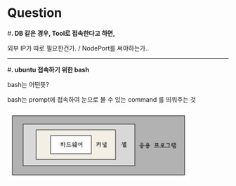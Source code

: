 # Question

#**. DB 같은 경우, Tool로 접속한다고 하면,**

외부 IP가 따로 필요한건가. / NodePort를 써야하는가..
<hr>

#**. ubuntu 접속하기 위한 bash**

bash는 어떤뜻?

bash는 prompt에 접속하여 눈으로 볼 수 있는 command 를 띄워주는 것

![Untitled](images/linux-structure.png)